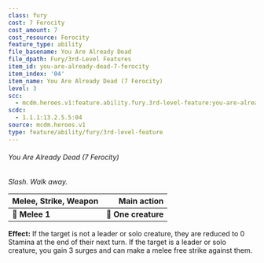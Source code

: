 ```yaml
---
class: fury
cost: 7 Ferocity
cost_amount: 7
cost_resource: Ferocity
feature_type: ability
file_basename: You Are Already Dead
file_dpath: Fury/3rd-Level Features
item_id: you-are-already-dead-7-ferocity
item_index: '04'
item_name: You Are Already Dead (7 Ferocity)
level: 3
scc:
  - mcdm.heroes.v1:feature.ability.fury.3rd-level-feature:you-are-already-dead-7-ferocity
scdc:
  - 1.1.1:13.2.5.5:04
source: mcdm.heroes.v1
type: feature/ability/fury/3rd-level-feature
---
```


###### You Are Already Dead (7 Ferocity)

*Slash. Walk away.*

| **Melee, Strike, Weapon** |     **Main action** |
| ------------------------- | ------------------: |
| **📏 Melee 1**            | **🎯 One creature** |

**Effect:** If the target is not a leader or solo creature, they are reduced to 0 Stamina at the end of their next turn. If the target is a leader or solo creature, you gain 3 surges and can make a melee free strike against them.
